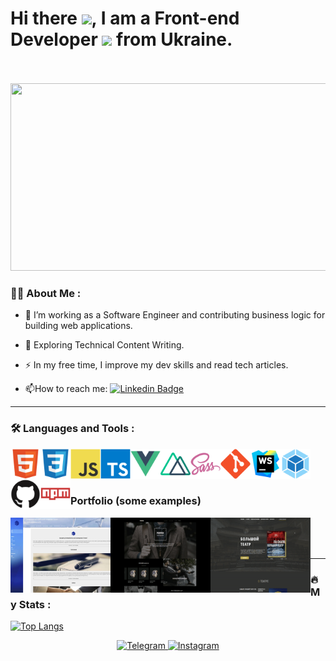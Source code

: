 <h1>
  Hi there
  <img src="https://media.giphy.com/media/hvRJCLFzcasrR4ia7z/giphy.gif" width="30px"/>,
    I am a Front-end Developer <img src="https://media.giphy.com/media/L8K62iTDkzGX6/giphy.gif" width="30"> from Ukraine.
    <br />
    <img src="https://komarev.com/ghpvc/?username=Olanondel&style=flat-square&color=blue" alt="" />
</h1>

<div align="center">
  <img src="https://media.giphy.com/media/dWesBcTLavkZuG35MI/giphy.gif" width="600" height="300"/>
</div>

### :woman_technologist: About Me :

- :telescope: I’m working as a Software Engineer and contributing business logic for building web applications.

- :seedling: Exploring Technical Content Writing.

- :zap: In my free time, I improve my dev skills and read tech articles.

- :mailbox:How to reach me: [![Linkedin Badge](https://img.shields.io/badge/-kakbar-blue?style=flat&logo=Linkedin&logoColor=white)](your-linkedin-url)

---

### :hammer_and_wrench: Languages and Tools :

<div>
<img align="left" alt="TS" width="48px" src="https://github.com/devicons/devicon/blob/master/icons/html5/html5-original.svg" />
<img align="left" alt="TS" width="48px" src="https://github.com/devicons/devicon/blob/master/icons/css3/css3-original.svg" />
<img align="left" alt="TS" width="48px" src="https://github.com/devicons/devicon/blob/master/icons/javascript/javascript-original.svg" />
<img align="left" alt="TS" width="48px" src="https://github.com/devicons/devicon/blob/master/icons/typescript/typescript-original.svg" />
<img align="left" alt="TS" width="48px" src="https://github.com/devicons/devicon/blob/master/icons/vuejs/vuejs-original.svg" />
<img align="left" alt="TS" width="48px" src="https://github.com/devicons/devicon/blob/master/icons/nuxtjs/nuxtjs-original.svg" />
<img align="left" alt="TS" width="48px" src="https://github.com/devicons/devicon/blob/master/icons/sass/sass-original.svg" />
<img align="left" alt="TS" width="48px" src="https://github.com/devicons/devicon/blob/master/icons/git/git-original.svg" />
<img align="left" alt="TS" width="48px" src="https://github.com/devicons/devicon/blob/master/icons/webstorm/webstorm-original.svg" />
<img align="left" alt="TS" width="48px" src="https://github.com/devicons/devicon/blob/master/icons/webpack/webpack-original.svg" />
<img align="left" alt="TS" width="48px" src="https://github.com/devicons/devicon/blob/master/icons/github/github-original.svg" />
<img align="left" alt="TS" width="48px" src="https://github.com/devicons/devicon/blob/master/icons/npm/npm-original-wordmark.svg" />
</div>

<br />
<br />
<br />

### Portfolio (some examples)
<div>

[<img align="left" alt="porten" width="160px" height="120px" src="https://raw.githubusercontent.com/Yaltaphil/Yaltaphil/main/kpk.jpg" />](https://kpk-status.yaltaphil.ru)


[<img align="left" alt="porten" width="160px" height="120px" src="https://github.com/Yaltaphil/Yaltaphil/blob/main/porten.gif" />](https://yaltaphil.github.io/porten)


[<img align="left" alt="big-theather" width="160px" height="120px" src="https://github.com/Yaltaphil/Yaltaphil/blob/main/big-theater.gif" />](https://yaltaphil.github.io/big-theater)
</div>


<br />
<br />
<br />

---

### :fire: My Stats :

[![Top Langs](https://github-readme-stats.vercel.app/api/top-langs/?username=Olanondel&layout=compact)](https://github.com/Olanondel)

<div id="badges" align="center">
  <a href="https://t.me/Deqpwtf">
    <img src="https://img.shields.io/badge/Telegram-blue?style=for-the-badge&logo=telegram&logoColor=white" alt="Telegram"/>
  </a>
  <a href="https://www.instagram.com/oleh_parshehuba/">
    <img src="https://img.shields.io/badge/Instagram-red?style=for-the-badge&logo=instagram&logoColor=white" alt="Instagram"/>
  </a>
</div>